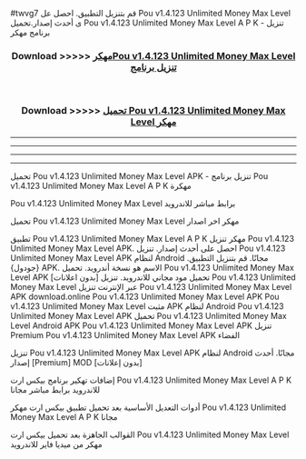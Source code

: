 #twvg7 قم بتنزيل التطبيق. احصل عل Pou v1.4.123 Unlimited Money Max Level  ى أحدث إصدار.تحميل Pou v1.4.123 Unlimited Money Max Level  A P K - تنزيل برنامج مهكر



<div align="center">
<h3>Download >>>>> <a href="https://ar-sites.web.app/?ar= Pou v1.4.123 Unlimited Money Max Level ">مهكرPou v1.4.123 Unlimited Money Max Level  تنزيل برنامج</a></h3><br>

<h3>Download >>>>> <a href="https://ar-sites.web.app/?ar= Pou v1.4.123 Unlimited Money Max Level ">تحميل Pou v1.4.123 Unlimited Money Max Level  مهكر</a></h3>
</div>


----------------------------------------------------------

----------------------------------------------------------

----------------------------------------------------------

----------------------------------------------------------


تحميل Pou v1.4.123 Unlimited Money Max Level  APK - تنزيل برنامج Pou v1.4.123 Unlimited Money Max Level  A P K مهكرة

Pou v1.4.123 Unlimited Money Max Level  برابط مباشر للاندرويد

تحميل Pou v1.4.123 Unlimited Money Max Level  مهكر اخر اصدار

تطبيق Pou v1.4.123 Unlimited Money Max Level  A P K مهكر
تنزيل Pou v1.4.123 Unlimited Money Max Level  APK. احصل على أحدث إصدار.
تنزيل Pou v1.4.123 Unlimited Money Max Level  APK لنظام Android مجانًا.
قم بتنزيل التطبيق. {جودول} APK. الاسم هو نسخة أندرويد.
تحميل Pou v1.4.123 Unlimited Money Max Level  APK [بدون اعلانات]
تحميل مود مجاني للاندرويد.
تنزيل Pou v1.4.123 Unlimited Money Max Level  عبر الإنترنت
تنزيل Pou v1.4.123 Unlimited Money Max Level  APK
download.online Pou v1.4.123 Unlimited Money Max Level  APK
Pou v1.4.123 Unlimited Money Max Level  مثبت APK لنظام Android
Pou v1.4.123 Unlimited Money Max Level  APK
تحميل Pou v1.4.123 Unlimited Money Max Level  Android APK
Pou v1.4.123 Unlimited Money Max Level  APK تنزيل Premium
Pou v1.4.123 Unlimited Money Max Level  APK الفضاء

تنزيل Pou v1.4.123 Unlimited Money Max Level  APK لنظام Android مجانًا. أحدث إصدار [Premium] MOD [بدون إعلانات]

إضافات تهكير برنامج بيكس ارت Pou v1.4.123 Unlimited Money Max Level  A P K للاندرويد برابط مباشر مجانا

أدوات التعديل الأساسية بعد تحميل تطبيق بيكس ارت مهكر Pou v1.4.123 Unlimited Money Max Level  A P K مجانا

القوالب الجاهزة بعد تحميل بيكس ارت Pou v1.4.123 Unlimited Money Max Level  مهكر من ميديا فاير للاندرويد




